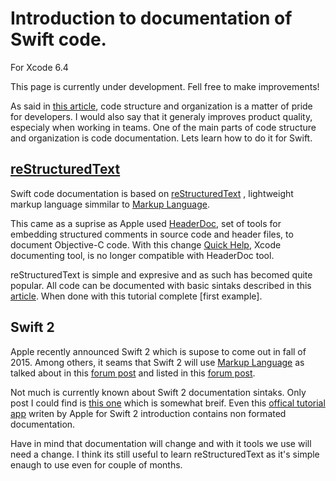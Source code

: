 # Introduction to documentation of Swift code.
For Xcode 6.4

This page is currently under development. Fell free to make improvements!

As said in [this article](http://nshipster.com/swift-documentation/), code structure and organization is a matter of pride for developers. I would also say that it generaly improves product quality, especialy when working in teams. One of the main parts of code structure and organization is code documentation. Lets learn how to do it for Swift. 

## [reStructuredText](http://docutils.sourceforge.net/rst.html)

Swift code documentation is based on [reStructuredText](https://en.wikipedia.org/wiki/ReStructuredText) , lightweight markup language simmilar to [Markup Language](https://en.wikipedia.org/wiki/Markup_language). 

This came as a suprise as Apple used [HeaderDoc](https://developer.apple.com/library/mac/documentation/DeveloperTools/Conceptual/HeaderDoc/intro/intro.html#//apple_ref/doc/uid/TP40001215-CH345-SW1), set of tools for embedding structured comments in source code and header files, to document Objective-C code. With this change [Quick Help](https://developer.apple.com/library/ios/recipes/xcode_help-general/Chapters/AboutQuickHelp.html), Xcode documenting tool, is no longer compatible with HeaderDoc tool. 

reStructuredText is simple and expresive and as such has becomed quite popular. All code can be documented with basic sintaks described in this [article](http://nshipster.com/swift-documentation/). When done with this tutorial complete [first example].

## Swift 2

Apple recently announced Swift 2 which is supose to come out in fall of 2015. Among others, it seams that Swift 2 will use [Markup Language](https://en.wikipedia.org/wiki/Markup_language) as talked about in this [forum post](https://forums.developer.apple.com/thread/3491) and listed in this [forum post](https://forums.developer.apple.com/message/5513#5513). 

Not much is currently known about Swift 2 documentation sintaks. Only post I could find is [this one](http://ericasadun.com/2015/06/14/swift-header-documentation-in-xcode-7/) which is somewhat breif. Even this [offical tutorial app](https://developer.apple.com/library/prerelease/ios/samplecode/DemoBots/Listings/Swift_SceneOverlay_swift.html#//apple_ref/doc/uid/TP40015179-Swift_SceneOverlay_swift-DontLinkElementID_86) writen by Apple for Swift 2 introduction contains non formated documentation. 

Have in mind that documentation will change and with it tools we use will need a change. I think its still useful to learn reStructuredText as it's simple enaugh to use even for couple of months.




